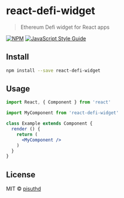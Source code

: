 # react-defi-widget

> Ethereum Defi widget for React apps

[![NPM](https://img.shields.io/npm/v/react-defi-widget.svg)](https://www.npmjs.com/package/react-defi-widget) [![JavaScript Style Guide](https://img.shields.io/badge/code_style-standard-brightgreen.svg)](https://standardjs.com)

## Install

```bash
npm install --save react-defi-widget
```

## Usage

```jsx
import React, { Component } from 'react'

import MyComponent from 'react-defi-widget'

class Example extends Component {
  render () {
    return (
      <MyComponent />
    )
  }
}
```

## License

MIT © [pisuthd](https://github.com/pisuthd)
